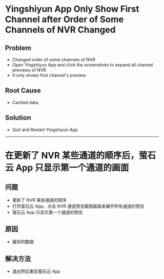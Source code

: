 # Yingshiyun App Only Show First Channel after Order of Some Channels of NVR Changed

## Problem
* Changed order of some channels of NVR
* Open Yingshiyun App and click the screenshots to expand all channel previews of NVR
* It only shows first channel's preview

## Root Cause
* Cached data.

## Solution
* Quit and Restart Yingshiyun App

-------------------------

# 在更新了 NVR 某些通道的顺序后，萤石云 App 只显示第一个通道的画面

## 问题
* 更新了 NVR 某些通道的顺序
* 打开萤石云 App，点击 NVR 通道预览截图画面来展开所有通道的预览
* 萤石云 App 只显示第一个通道的预览

## 原因
* 缓存的数据

## 解决方法
* 退出然后重启萤石云 App
